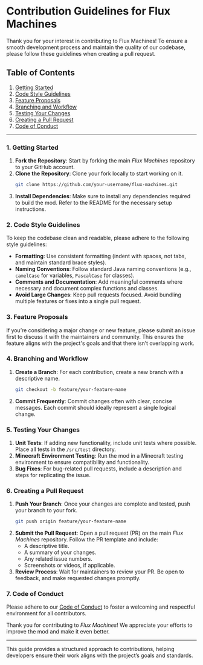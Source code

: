 # Contribution Guidelines for Flux Machines

Thank you for your interest in contributing to Flux Machines! To ensure a smooth development process and maintain the quality of our codebase, please follow these guidelines when creating a pull request.

## Table of Contents
1. [Getting Started](#getting-started)
2. [Code Style Guidelines](#code-style-guidelines)
3. [Feature Proposals](#feature-proposals)
4. [Branching and Workflow](#branching-and-workflow)
5. [Testing Your Changes](#testing-your-changes)
6. [Creating a Pull Request](#creating-a-pull-request)
7. [Code of Conduct](#code-of-conduct)

---

### 1. Getting Started

1. **Fork the Repository**: Start by forking the main *Flux Machines* repository to your GitHub account.
2. **Clone the Repository**: Clone your fork locally to start working on it.
   ```bash
   git clone https://github.com/your-username/flux-machines.git
   ```
3. **Install Dependencies**: Make sure to install any dependencies required to build the mod. Refer to the README for the necessary setup instructions.

### 2. Code Style Guidelines

To keep the codebase clean and readable, please adhere to the following style guidelines:
- **Formatting**: Use consistent formatting (indent with spaces, not tabs, and maintain standard brace styles).
- **Naming Conventions**: Follow standard Java naming conventions (e.g., `camelCase` for variables, `PascalCase` for classes).
- **Comments and Documentation**: Add meaningful comments where necessary and document complex functions and classes.
- **Avoid Large Changes**: Keep pull requests focused. Avoid bundling multiple features or fixes into a single pull request.

### 3. Feature Proposals

If you’re considering a major change or new feature, please submit an issue first to discuss it with the maintainers and community. This ensures the feature aligns with the project's goals and that there isn’t overlapping work.

### 4. Branching and Workflow

1. **Create a Branch**: For each contribution, create a new branch with a descriptive name.
   ```bash
   git checkout -b feature/your-feature-name
   ```
2. **Commit Frequently**: Commit changes often with clear, concise messages. Each commit should ideally represent a single logical change.

### 5. Testing Your Changes

1. **Unit Tests**: If adding new functionality, include unit tests where possible. Place all tests in the `/src/test` directory.
2. **Minecraft Environment Testing**: Run the mod in a Minecraft testing environment to ensure compatibility and functionality.
3. **Bug Fixes**: For bug-related pull requests, include a description and steps for replicating the issue.

### 6. Creating a Pull Request

1. **Push Your Branch**: Once your changes are complete and tested, push your branch to your fork.
   ```bash
   git push origin feature/your-feature-name
   ```
2. **Submit the Pull Request**: Open a pull request (PR) on the main *Flux Machines* repository. Follow the PR template and include:
    - A descriptive title.
    - A summary of your changes.
    - Any related issue numbers.
    - Screenshots or videos, if applicable.
3. **Review Process**: Wait for maintainers to review your PR. Be open to feedback, and make requested changes promptly.

### 7. Code of Conduct

Please adhere to our [Code of Conduct](CODE_OF_CONDUCT.md) to foster a welcoming and respectful environment for all contributors.

Thank you for contributing to *Flux Machines*! We appreciate your efforts to improve the mod and make it even better.

---

This guide provides a structured approach to contributions, helping developers ensure their work aligns with the project’s goals and standards.